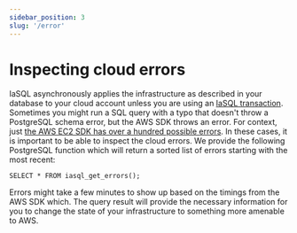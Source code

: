```yaml
---
sidebar_position: 3
slug: '/error'
---
```


# Inspecting cloud errors

IaSQL asynchronously applies the infrastructure as described in your database to your cloud account unless you are using an [IaSQL transaction](../concepts/transaction.md). Sometimes you might run a SQL query with a typo that doesn't throw a PostgreSQL schema error, but the AWS SDK throws an error. For context, just [the AWS EC2 SDK has over a hundred possible errors](https://docs.aws.amazon.com/AWSEC2/latest/APIReference/errors-overview.html). In these cases, it is important to be able to inspect the cloud errors. We provide the following PostgreSQL function which will return a sorted list of errors starting with the most recent:

```
SELECT * FROM iasql_get_errors();
```

Errors might take a few minutes to show up based on the timings from the AWS SDK which. The query result will provide the necessary information for you to change the state of your infrastructure to something more amenable to AWS. 